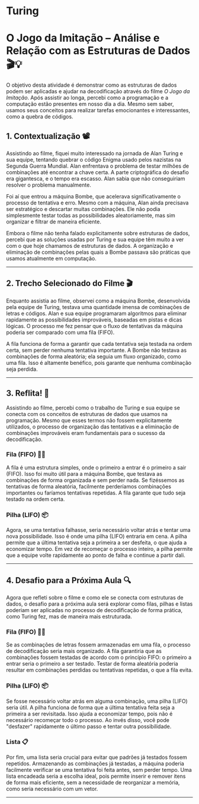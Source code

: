 # Turing

# O Jogo da Imitação – Análise e Relação com as Estruturas de Dados 🎬💡

O objetivo desta atividade é demonstrar como as estruturas de dados podem ser aplicadas e ajudar na decodificação através do filme *O Jogo da Imitação*. Após assistir ao longa, percebi como a programação e a computação estão presentes em nosso dia a dia. Mesmo sem saber, usamos seus conceitos para realizar tarefas emocionantes e interessantes, como a quebra de códigos.

## 1. Contextualização 📽️

Assistindo ao filme, fiquei muito interessado na jornada de Alan Turing e sua equipe, tentando quebrar o código Enigma usado pelos nazistas na Segunda Guerra Mundial. Alan enfrentava o problema de testar milhões de combinações até encontrar a chave certa. A parte criptográfica do desafio era gigantesca, e o tempo era escasso. Alan sabia que não conseguiriam resolver o problema manualmente.

Foi aí que entrou a máquina Bombe, que acelerava significativamente o processo de tentativa e erro. Mesmo com a máquina, Alan ainda precisava ser estratégico e descartar muitas combinações. Ele não podia simplesmente testar todas as possibilidades aleatoriamente, mas sim organizar e filtrar de maneira eficiente.

Embora o filme não tenha falado explicitamente sobre estruturas de dados, percebi que as soluções usadas por Turing e sua equipe têm muito a ver com o que hoje chamamos de estruturas de dados. A organização e eliminação de combinações pelas quais a Bombe passava são práticas que usamos atualmente em computação.

---

## 2. Trecho Selecionado do Filme 🎬

Enquanto assistia ao filme, observei como a máquina Bombe, desenvolvida pela equipe de Turing, testava uma quantidade imensa de combinações de letras e códigos. Alan e sua equipe programaram algoritmos para eliminar rapidamente as possibilidades improváveis, baseadas em pistas e dicas lógicas. O processo me fez pensar que o fluxo de tentativas da máquina poderia ser comparado com uma fila (FIFO).

A fila funciona de forma a garantir que cada tentativa seja testada na ordem certa, sem perder nenhuma tentativa importante. A Bombe não testava as combinações de forma aleatória; ela seguia um fluxo organizado, como uma fila. Isso é altamente benéfico, pois garante que nenhuma combinação seja perdida.

---

## 3. Reflita! 💭

Assistindo ao filme, percebi como o trabalho de Turing e sua equipe se conecta com os conceitos de estruturas de dados que usamos na programação. Mesmo que esses termos não fossem explicitamente utilizados, o processo de organização das tentativas e a eliminação de combinações improváveis eram fundamentais para o sucesso da decodificação.

### Fila (FIFO) 🚶‍♂️
A fila é uma estrutura simples, onde o primeiro a entrar é o primeiro a sair (FIFO). Isso foi muito útil para a máquina Bombe, que testava as combinações de forma organizada e sem perder nada. Se fizéssemos as tentativas de forma aleatória, facilmente perderíamos combinações importantes ou faríamos tentativas repetidas. A fila garante que tudo seja testado na ordem certa.

### Pilha (LIFO) 📦
Agora, se uma tentativa falhasse, seria necessário voltar atrás e tentar uma nova possibilidade. Isso é onde uma pilha (LIFO) entraria em cena. A pilha permite que a última tentativa seja a primeira a ser desfeita, o que ajuda a economizar tempo. Em vez de recomeçar o processo inteiro, a pilha permite que a equipe volte rapidamente ao ponto de falha e continue a partir dali.

---

## 4. Desafio para a Próxima Aula 🔍

Agora que refleti sobre o filme e como ele se conecta com estruturas de dados, o desafio para a próxima aula será explorar como filas, pilhas e listas poderiam ser aplicadas no processo de decodificação de forma prática, como Turing fez, mas de maneira mais estruturada.

### Fila (FIFO) 🚶‍♂️
Se as combinações de letras fossem armazenadas em uma fila, o processo de decodificação seria mais organizado. A fila garantiria que as combinações fossem testadas de acordo com o princípio FIFO: o primeiro a entrar seria o primeiro a ser testado. Testar de forma aleatória poderia resultar em combinações perdidas ou tentativas repetidas, o que a fila evita.

### Pilha (LIFO) 📦
Se fosse necessário voltar atrás em alguma combinação, uma pilha (LIFO) seria útil. A pilha funciona de forma que a última tentativa feita seja a primeira a ser revisitada. Isso ajuda a economizar tempo, pois não é necessário recomeçar todo o processo. Ao invés disso, você pode "desfazer" rapidamente o último passo e tentar outra possibilidade.

### Lista 📋
Por fim, uma lista seria crucial para evitar que padrões já testados fossem repetidos. Armazenando as combinações já testadas, a máquina poderia facilmente verificar se uma tentativa foi feita antes, sem perder tempo. Uma lista encadeada seria a escolha ideal, pois permite inserir e remover itens de forma mais eficiente, sem a necessidade de reorganizar a memória, como seria necessário com um vetor.

---
